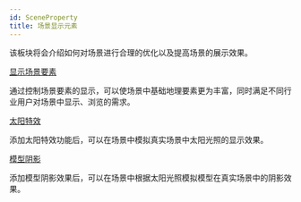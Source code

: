 ```yaml
---
id: SceneProperty
title: 场景显示元素  
---  
```

该板块将会介绍如何对场景进行合理的优化以及提高场景的展示效果。

[显示场景要素](PropertyGroup)

通过控制场景要素的显示，可以使场景中基础地理要素更为丰富，同时满足不同行业用户对场景中显示、浏览的需求。

[太阳特效](SunEffect)

添加太阳特效功能后，可以在场景中模拟真实场景中太阳光照的显示效果。

[模型阴影](ModelShade)

添加模型阴影效果后，可以在场景中根据太阳光照模拟模型在真实场景中的阴影效果。



